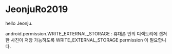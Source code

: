 # JeonjuRo2019
hello Jeonju.

android.permission.WRITE_EXTERNAL_STORAGE : 휴대폰 안의 디렉토리에 캡쳐한 사진이 저장 가능하도록 WRITE_EXTERNAL_STORAGE permission 이 필요합니다.
